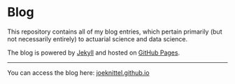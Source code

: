 # Blog

This repository contains all of my blog entries, which pertain primarily (but not necessarily entirely) to actuarial science and data science. 

The blog is powered by [Jekyll](https://jekyllrb.com/) and hosted on [GitHub Pages](https://pages.github.com/). 

<hr>

You can access the blog here: <a href = "https://joeknittel.github.io/">joeknittel.github.io</a>

